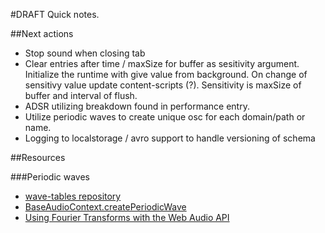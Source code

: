 #DRAFT
Quick notes.

##Next actions
- Stop sound when closing tab
- Clear entries after time / maxSize for buffer as sesitivity argument.
  Initialize the runtime with give value from background. On change of sensitivy value update content-scripts (?). 
  Sensitivity is maxSize of buffer and interval of flush.
- ADSR utilizing breakdown found in performance entry.
- Utilize periodic waves to create unique osc for each domain/path or name.
- Logging to localstorage / avro support to handle versioning of schema

##Resources

###Periodic waves
- [wave-tables repository](https://github.com/mohayonao/wave-tables)
- [BaseAudioContext.createPeriodicWave](https://developer.mozilla.org/en-US/docs/Web/API/BaseAudioContext/createPeriodicWave)
- [Using Fourier Transforms with the Web Audio API](https://www.sitepoint.com/using-fourier-transforms-web-audio-api/)
